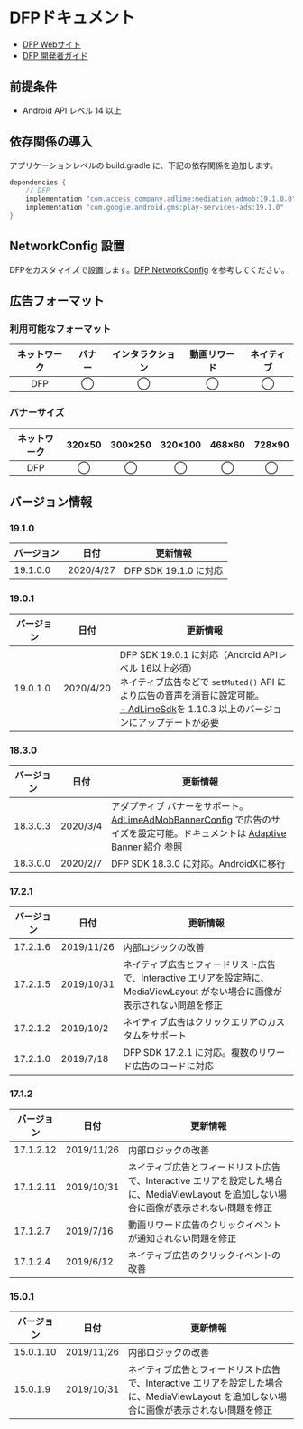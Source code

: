 # DFPドキュメント
- [DFP Webサイト](https://developers.google.cn/ad-manager)
- [DFP 開発者ガイド](https://developers.google.cn/ad-manager/mobile-ads-sdk/android/quick-start)

## 前提条件
- Android API レベル 14 以上

## 依存関係の導入
アプリケーションレベルの build.gradle に、下記の依存関係を追加します。

```java
dependencies {
    // DFP
    implementation "com.access_company.adlime:mediation_admob:19.1.0.0"
    implementation "com.google.android.gms:play-services-ads:19.1.0"
}
```

## NetworkConfig 設置
DFPをカスタマイズで設置します。[DFP NetworkConfig](./mediation/config/networkconfig_dfp.md) を参考してください。

## 広告フォーマット

### 利用可能なフォーマット
|ネットワーク |バナー |インタラクション |動画リワード |ネイティブ |
|:---------:|:----:|:------------:|:---------:|:--------:|
| DFP       | ◯    | ◯            | ◯         | ◯        |

### バナーサイズ
|ネットワーク | 320×50 | 300×250 | 320×100 | 468×60 | 728×90 |
|:---------:|:------:|:-------:|:-------:|:------:|:------:|
| DFP       | ◯      | ◯       | ◯       | ◯      | ◯      |

## バージョン情報
### 19.1.0
| バージョン   | 日付       | 更新情報                          |
|------------|------------|---------------------------------|
| 19.1.0.0   | 2020/4/27  |DFP SDK 19.1.0 に対応|

### 19.0.1
| バージョン   | 日付       | 更新情報                          |
|------------|------------|---------------------------------|
| 19.0.1.0   | 2020/4/20  |DFP SDK 19.0.1 に対応（Android APIレベル 16以上必須） <br> ネイティブ広告などで `setMuted()` API により広告の音声を消音に設定可能。<br>[ - AdLimeSdk](./init.md)を 1.10.3 以上のバージョンにアップデートが必要 |

### 18.3.0
| バージョン   | 日付       | 更新情報                          |
|------------|------------|---------------------------------|
| 18.3.0.3   | 2020/3/4   | アダプティブ バナーをサポート。[AdLimeAdMobBannerConfig](./mediation/config/networkconfig_admob.md) で広告のサイズを設定可能。ドキュメントは [Adaptive Banner 紹介](https://developers.google.com/admob/android/banner/adaptive) 参照 |
| 18.3.0.0   | 2020/2/7   |DFP SDK 18.3.0 に対応。AndroidXに移行 |

### 17.2.1
| バージョン   | 日付       | 更新情報                          |
|------------|------------|---------------------------------|
| 17.2.1.6   | 2019/11/26 |内部ロジックの改善|
| 17.2.1.5   | 2019/10/31 |ネイティブ広告とフィードリスト広告で、Interactive エリアを設定時に、MediaViewLayout がない場合に画像が表示されない問題を修正|
| 17.2.1.2   | 2019/10/2  |ネイティブ広告はクリックエリアのカスタムをサポート|
| 17.2.1.0   | 2019/7/18  |DFP SDK 17.2.1 に対応。複数のリワード広告のロードに対応|

### 17.1.2
| バージョン   | 日付       | 更新情報                          |
|------------|------------|---------------------------------|
| 17.1.2.12  | 2019/11/26 |内部ロジックの改善|
| 17.1.2.11  | 2019/10/31 |ネイティブ広告とフィードリスト広告で、Interactive エリアを設定した場合に、MediaViewLayout を追加しない場合に画像が表示されない問題を修正|
| 17.1.2.7   | 2019/7/16  |動画リワード広告のクリックイベントが通知されない問題を修正|
| 17.1.2.4   | 2019/6/12  |ネイティブ広告のクリックイベントの改善|

### 15.0.1
| バージョン   | 日付       | 更新情報                          |
|------------|------------|---------------------------------|
| 15.0.1.10  | 2019/11/26 |内部ロジックの改善|
| 15.0.1.9   | 2019/10/31 |ネイティブ広告とフィードリスト広告で、Interactive エリアを設定した場合に、MediaViewLayout を追加しない場合に画像が表示されない問題を修正|
